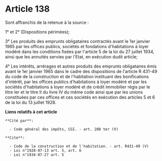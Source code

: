 # Article 138

Sont affranchis de la retenue à la source :

1° et 2° (Dispositions périmées);

3° Les produits des emprunts obligataires contractés avant le 1er janvier 1965 par les offices publics, sociétés et
fondations d'habitations à loyer modéré dans les conditions fixées par l'article 5 de la loi du 27 juillet 1934, ainsi que
les annuités servies par l'Etat, en exécution dudit article;

4° Les intérêts, arrérages et autres produits des emprunts obligataires émis avant le 1er janvier 1965 dans le cadre des
dispositions de l'article R 431-49 du code de la construction et de l'habitation instituant des bonifications d'intérêt, par
les offices publics d'habitations à loyer modéré et par les sociétés d'habitations à loyer modéré et de crédit immobilier
régis par le titre Ier et le titre II du livre IV du même code ainsi que par les unions constituées par ces offices et ces
sociétés en exécution des articles 5 et 6 de la loi du 13 juillet 1928.

**Liens relatifs à cet article**

	**Cité par**:

	  - Code général des impôts, CGI. - art. 208 ter (V)

	**Cite**:

	  - Code de la construction et de l'habitation. - art. R431-49 (V)
	  - Loi n°1928-07-13 art. 5, art. 6
	  - Loi n°1934-07-27 art. 5
